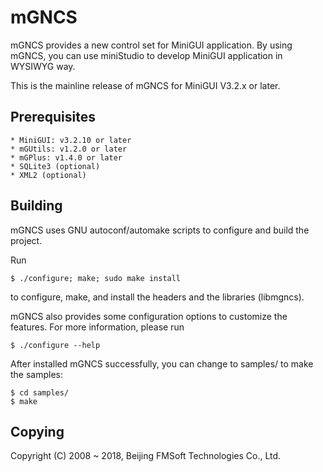 # mGNCS

mGNCS provides a new control set for MiniGUI application.
By using mGNCS, you can use miniStudio to develop MiniGUI
application in WYSIWYG way. 

This is the mainline release of mGNCS for MiniGUI V3.2.x or later.

## Prerequisites

    * MiniGUI: v3.2.10 or later
    * mGUtils: v1.2.0 or later
    * mGPlus: v1.4.0 or later
    * SQLite3 (optional)
    * XML2 (optional)

## Building

mGNCS uses GNU autoconf/automake scripts to configure and build the project.

Run

    $ ./configure; make; sudo make install

to configure, make, and install the headers and the libraries (libmgncs).

mGNCS also provides some configuration options to customize the features.
For more information, please run

    $ ./configure --help

After installed mGNCS successfully, you can change to samples/ to make
the samples:

    $ cd samples/
    $ make

## Copying

Copyright (C) 2008 ~ 2018, Beijing FMSoft Technologies Co., Ltd.

